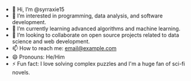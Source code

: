 - 👋 Hi, I’m @syrraxie15
- 👀 I’m interested in programming, data analysis, and software development.
- 🌱 I’m currently learning advanced algorithms and machine learning.
- 💞️ I’m looking to collaborate on open source projects related to data science and web development.
- 📫 How to reach me: email@example.com
- 😄 Pronouns: He/Him
- ⚡ Fun fact: I love solving complex puzzles and I'm a huge fan of sci-fi novels.

<!---
syrraxie15/syrraxie15 is a ✨ special ✨ repository because its `README.md` (this file) appears on your GitHub profile.
You can click the Preview link to take a look at your changes.
--->
